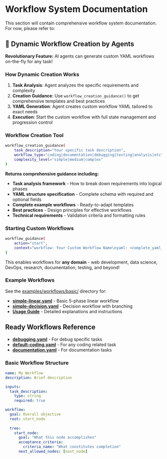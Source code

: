 # Workflow System Documentation

This section will contain comprehensive workflow system documentation. For now, please refer to:

## 🚀 Dynamic Workflow Creation by Agents

**Revolutionary Feature:** AI agents can generate custom YAML workflows on-the-fly for any task!

### How Dynamic Creation Works

1. **Task Analysis**: Agent analyzes the specific requirements and complexity
2. **Creation Guidance**: Use `workflow_creation_guidance()` to get comprehensive templates and best practices
3. **YAML Generation**: Agent creates custom workflow YAML tailored to exact needs
4. **Execution**: Start the custom workflow with full state management and progression control

### Workflow Creation Tool

```bash
workflow_creation_guidance(
    task_description="Your specific task description",
    workflow_type="coding|documentation|debugging|testing|analysis|etc",
    complexity_level="simple|medium|complex"
)
```

**Returns comprehensive guidance including:**
- **Task analysis framework** - How to break down requirements into logical phases
- **YAML structure specification** - Complete schema with required and optional fields
- **Complete example workflows** - Ready-to-adapt templates
- **Best practices** - Design principles for effective workflows
- **Technical requirements** - Validation criteria and formatting rules

### Starting Custom Workflows

```bash
workflow_guidance(
    action="start", 
    context="workflow: Your Custom Workflow Name\nyaml: <complete_yaml_content>"
)
```

This enables workflows for **any domain** - web development, data science, DevOps, research, documentation, testing, and beyond!

### Example Workflows

See the [examples/workflows/basic/](../../examples/workflows/basic/) directory for:

- **[simple-linear.yaml](../../examples/workflows/basic/simple-linear.yaml)** - Basic 5-phase linear workflow
- **[simple-decision.yaml](../../examples/workflows/basic/simple-decision.yaml)** - Decision workflow with branching
- **[Usage Guide](../../examples/workflows/basic/README.md)** - Detailed explanations and instructions

## Ready Workflows Reference
- **[debugging.yaml](./workflows/debugging.yaml)** - For debug specific tasks
- **[default-coding.yaml](./workflows/default-coding.yaml)** - For any coding related task
- **[documentation.yaml](./workflows/documentation.yaml)** - For documentation tasks


### Basic Workflow Structure

```yaml
name: My Workflow
description: Brief description

inputs:
  task_description:
    type: string
    required: true

workflow:
  goal: Overall objective
  root: start_node
  
  tree:
    start_node:
      goal: "What this node accomplishes"
      acceptance_criteria:
        criteria_name: "What constitutes completion"
      next_allowed_nodes: [next_node]
```